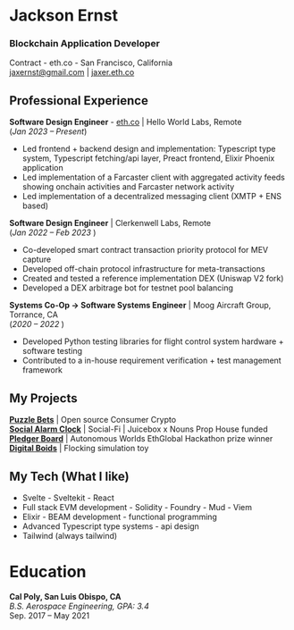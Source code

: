 # Jackson Ernst
### **Blockchain Application Developer**  
Contract - eth.co - San Francisco, California  
[jaxernst@gmail.com](mailto:jaxernst@gmail.com) | [jaxer.eth.co](https://jaxer.eth.co)

## Professional Experience

**Software Design Engineer** - [eth.co](https://eth.co/home) | Hello World Labs, Remote  
(*Jan 2023 – Present*)
- Led frontend + backend design and implementation: Typescript type system, Typescript fetching/api layer, Preact frontend, Elixir Phoenix application 
- Led implementation of a Farcaster client with aggregated activity feeds showing onchain activities and Farcaster network activity
- Led implementation of a decentralized messaging client (XMTP + ENS based)

**Software Design Engineer** | Clerkenwell Labs, Remote  
(*Jan 2022 – Feb 2023*  )
- Co-developed smart contract transaction priority protocol for MEV capture
- Developed off-chain protocol infrastructure for meta-transactions
- Created and tested a reference implementation DEX (Uniswap V2 fork)
- Developed a DEX arbitrage bot for testnet pool balancing

**Systems Co-Op -> Software Systems Engineer** | Moog Aircraft Group, Torrance, CA  
(*2020 – 2022* )
- Developed Python testing libraries for flight control system hardware + software testing
- Contributed to a in-house requirement verification + test management framework 

## My Projects

[**Puzzle Bets**](https://beta.puzzlebets.xyz/welcome) | Open source Consumer Crypto   
[**Social Alarm Clock**](https://alarmbets.tech) | Social-Fi | Juicebox x Nouns Prop House funded  
[**Pledger Board**](https://ethglobal.com/showcase/pledger-board-vc1x2) | Autonomous Worlds EthGlobal Hackathon prize winner  
[**Digital Boids**](https://digital-boids.vercel.app) | Flocking simulation toy  

## My Tech  (**What I like**)

- Svelte - Sveltekit - React
- Full stack EVM development - Solidity - Foundry - Mud - Viem
- Elixir - BEAM development - functional programming 
- Advanced Typescript type systems - api design
- Tailwind (always tailwind)

# Education

**Cal Poly, San Luis Obispo, CA**  
*B.S. Aerospace Engineering, GPA: 3.4*  
Sep. 2017 – May 2021
